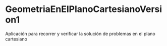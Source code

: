 # GeometriaEnElPlanoCartesianoVersion1
Aplicación para recorrer y verificar la solución de problemas en el plano cartesiano
